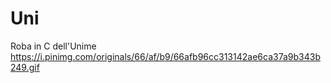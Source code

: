 # Uni
Roba in C dell'Unime
https://i.pinimg.com/originals/66/af/b9/66afb96cc313142ae6ca37a9b343b249.gif
